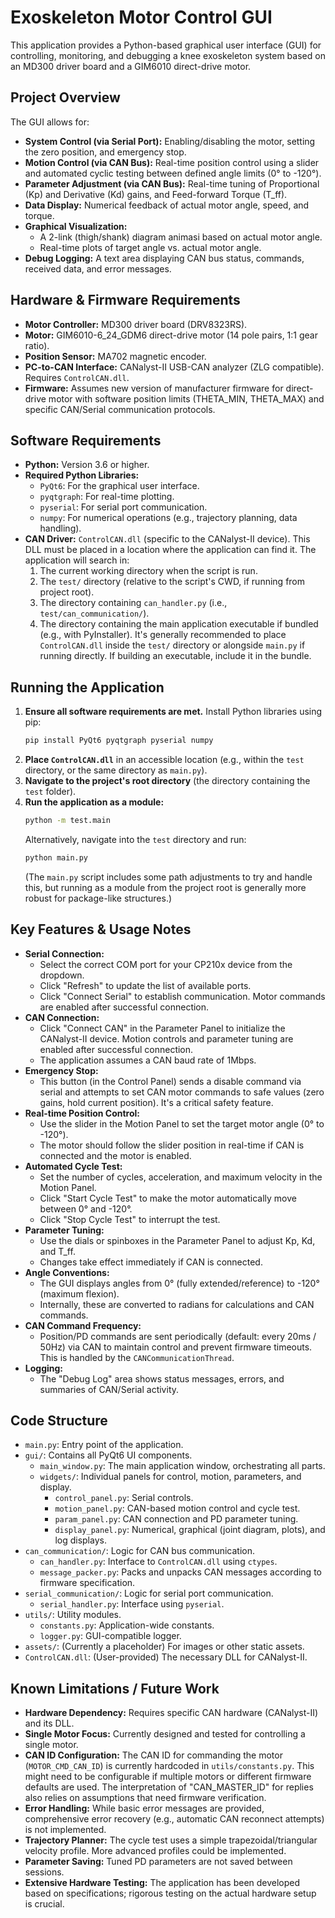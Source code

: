 # Exoskeleton Motor Control GUI

This application provides a Python-based graphical user interface (GUI) for controlling, monitoring, and debugging a knee exoskeleton system based on an MD300 driver board and a GIM6010 direct-drive motor.

## Project Overview

The GUI allows for:
- **System Control (via Serial Port):** Enabling/disabling the motor, setting the zero position, and emergency stop.
- **Motion Control (via CAN Bus):** Real-time position control using a slider and automated cyclic testing between defined angle limits (0° to -120°).
- **Parameter Adjustment (via CAN Bus):** Real-time tuning of Proportional (Kp) and Derivative (Kd) gains, and Feed-forward Torque (T_ff).
- **Data Display:** Numerical feedback of actual motor angle, speed, and torque.
- **Graphical Visualization:**
    - A 2-link (thigh/shank) diagram animasi based on actual motor angle.
    - Real-time plots of target angle vs. actual motor angle.
- **Debug Logging:** A text area displaying CAN bus status, commands, received data, and error messages.

## Hardware & Firmware Requirements

- **Motor Controller:** MD300 driver board (DRV8323RS).
- **Motor:** GIM6010-6_24_GDM6 direct-drive motor (14 pole pairs, 1:1 gear ratio).
- **Position Sensor:** MA702 magnetic encoder.
- **PC-to-CAN Interface:** CANalyst-II USB-CAN analyzer (ZLG compatible). Requires `ControlCAN.dll`.
- **Firmware:** Assumes new version of manufacturer firmware for direct-drive motor with software position limits (THETA_MIN, THETA_MAX) and specific CAN/Serial communication protocols.

## Software Requirements

- **Python:** Version 3.6 or higher.
- **Required Python Libraries:**
    - `PyQt6`: For the graphical user interface.
    - `pyqtgraph`: For real-time plotting.
    - `pyserial`: For serial port communication.
    - `numpy`: For numerical operations (e.g., trajectory planning, data handling).
- **CAN Driver:** `ControlCAN.dll` (specific to the CANalyst-II device). This DLL must be placed in a location where the application can find it. The application will search in:
    1. The current working directory when the script is run.
    2. The `test/` directory (relative to the script's CWD, if running from project root).
    3. The directory containing `can_handler.py` (i.e., `test/can_communication/`).
    4. The directory containing the main application executable if bundled (e.g., with PyInstaller).
    It's generally recommended to place `ControlCAN.dll` inside the `test/` directory or alongside `main.py` if running directly. If building an executable, include it in the bundle.

## Running the Application

1.  **Ensure all software requirements are met.** Install Python libraries using pip:
    ```bash
    pip install PyQt6 pyqtgraph pyserial numpy
    ```
2.  **Place `ControlCAN.dll`** in an accessible location (e.g., within the `test` directory, or the same directory as `main.py`).
3.  **Navigate to the project's root directory** (the directory containing the `test` folder).
4.  **Run the application as a module:**
    ```bash
    python -m test.main
    ```
    Alternatively, navigate into the `test` directory and run:
    ```bash
    python main.py
    ```
    (The `main.py` script includes some path adjustments to try and handle this, but running as a module from the project root is generally more robust for package-like structures.)

## Key Features & Usage Notes

-   **Serial Connection:**
    -   Select the correct COM port for your CP210x device from the dropdown.
    -   Click "Refresh" to update the list of available ports.
    -   Click "Connect Serial" to establish communication. Motor commands are enabled after successful connection.
-   **CAN Connection:**
    -   Click "Connect CAN" in the Parameter Panel to initialize the CANalyst-II device. Motion controls and parameter tuning are enabled after successful connection.
    -   The application assumes a CAN baud rate of 1Mbps.
-   **Emergency Stop:**
    -   This button (in the Control Panel) sends a disable command via serial and attempts to set CAN motor commands to safe values (zero gains, hold current position). It's a critical safety feature.
-   **Real-time Position Control:**
    -   Use the slider in the Motion Panel to set the target motor angle (0° to -120°).
    -   The motor should follow the slider position in real-time if CAN is connected and the motor is enabled.
-   **Automated Cycle Test:**
    -   Set the number of cycles, acceleration, and maximum velocity in the Motion Panel.
    -   Click "Start Cycle Test" to make the motor automatically move between 0° and -120°.
    -   Click "Stop Cycle Test" to interrupt the test.
-   **Parameter Tuning:**
    -   Use the dials or spinboxes in the Parameter Panel to adjust Kp, Kd, and T_ff.
    -   Changes take effect immediately if CAN is connected.
-   **Angle Conventions:**
    -   The GUI displays angles from 0° (fully extended/reference) to -120° (maximum flexion).
    -   Internally, these are converted to radians for calculations and CAN commands.
-   **CAN Command Frequency:**
    -   Position/PD commands are sent periodically (default: every 20ms / 50Hz) via CAN to maintain control and prevent firmware timeouts. This is handled by the `CANCommunicationThread`.
-   **Logging:**
    -   The "Debug Log" area shows status messages, errors, and summaries of CAN/Serial activity.

## Code Structure

-   `main.py`: Entry point of the application.
-   `gui/`: Contains all PyQt6 UI components.
    -   `main_window.py`: The main application window, orchestrating all parts.
    -   `widgets/`: Individual panels for control, motion, parameters, and display.
        -   `control_panel.py`: Serial controls.
        -   `motion_panel.py`: CAN-based motion control and cycle test.
        -   `param_panel.py`: CAN connection and PD parameter tuning.
        -   `display_panel.py`: Numerical, graphical (joint diagram, plots), and log displays.
-   `can_communication/`: Logic for CAN bus communication.
    -   `can_handler.py`: Interface to `ControlCAN.dll` using `ctypes`.
    -   `message_packer.py`: Packs and unpacks CAN messages according to firmware specification.
-   `serial_communication/`: Logic for serial port communication.
    -   `serial_handler.py`: Interface using `pyserial`.
-   `utils/`: Utility modules.
    -   `constants.py`: Application-wide constants.
    -   `logger.py`: GUI-compatible logger.
-   `assets/`: (Currently a placeholder) For images or other static assets.
-   `ControlCAN.dll`: (User-provided) The necessary DLL for CANalyst-II.

## Known Limitations / Future Work

-   **Hardware Dependency:** Requires specific CAN hardware (CANalyst-II) and its DLL.
-   **Single Motor Focus:** Currently designed and tested for controlling a single motor.
-   **CAN ID Configuration:** The CAN ID for commanding the motor (`MOTOR_CMD_CAN_ID`) is currently hardcoded in `utils/constants.py`. This might need to be configurable if multiple motors or different firmware defaults are used. The interpretation of "CAN_MASTER_ID" for replies also relies on assumptions that need firmware verification.
-   **Error Handling:** While basic error messages are provided, comprehensive error recovery (e.g., automatic CAN reconnect attempts) is not implemented.
-   **Trajectory Planner:** The cycle test uses a simple trapezoidal/triangular velocity profile. More advanced profiles could be implemented.
-   **Parameter Saving:** Tuned PD parameters are not saved between sessions.
-   **Extensive Hardware Testing:** The application has been developed based on specifications; rigorous testing on the actual hardware setup is crucial.
```
